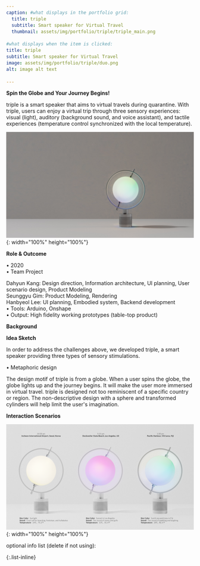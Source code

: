 ```yaml
---
caption: #what displays in the portfolio grid:
  title: triple
  subtitle: Smart speaker for Virtual Travel
  thumbnail: assets/img/portfolio/triple/triple_main.png
  
#what displays when the item is clicked:
title: triple
subtitle: Smart speaker for Virtual Travel
image: assets/img/portfolio/triple/duo.png
alt: image alt text

---
```

**Spin the Globe and Your Journey Begins!**

tr*i*ple is a smart speaker that aims to virtual travels during quarantine. With tr*i*ple, users can enjoy a virtual trip through three sensory experiences: visual (light), auditory (background sound, and voice assistant), and tactile experiences (temperature control synchronized with the local temperature). 

![image](../assets/img/portfolio/triple/FIJI.png){: width="100%" height="100%"}

**Role & Outcome**

• 2020
<br>
• Team Project <br>
<div style="text-align: left"> 
Dahyun Kang: Design direction, Information architecture, UI planning, User scenario design, Product Modeling
<br>
Seunggyu Gim: Product Modeling, Rendering
<br>
Hanbyeol Lee: UI planning, Embodied system, Backend development
<br>
• Tools: Arduino, Onshape
<br>
• Output: High fidelity working prototypes (table-top product)
</div>

**Background**

**Idea Sketch**

In order to address the challenges above, we developed tr*i*ple, a smart speaker providing three types of sensory stimulations.

• Metaphoric design

The design motif of tr*i*ple is from a globe. When a user spins the globe, the globe lights up and the journey begins. It will make the user more immersed in virtual travel. tr*i*ple is designed not too reminiscent of a specific country or region. The non-descriptive design with a sphere and transformed cylinders will help limit the user's imagination. 

**Interaction Scenarios**

![image](../assets/img/portfolio/triple/time-lighting.png){: width="100%" height="100%"}

optional info list (delete if not using):

{:.list-inline} 
